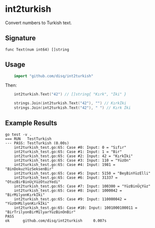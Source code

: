 # int2turkish

Convert numbers to Turkish text.

## Signature

    func Text(num int64) []string

## Usage

```go
    import "github.com/disq/int2turkish"
```

Then:

```go
    int2turkish.Text("42") // []string{ "Kırk", "İki" }

    strings.Join(int2turkish.Text("42"), "") // Kırkİki
    strings.Join(int2turkish.Text("42"), " ") // Kırk İki
```

## Example Results

    go test -v .
    === RUN   TestTurkish
    --- PASS: TestTurkish (0.00s)
        int2turkish_test.go:65: Case #0: Input: 0 = "Sıfır"
        int2turkish_test.go:65: Case #1: Input: 1 = "Bir"
        int2turkish_test.go:65: Case #2: Input: 42 = "Kırkİki"
        int2turkish_test.go:65: Case #3: Input: 110 = "YüzOn"
        int2turkish_test.go:65: Case #4: Input: 1981 = "BinDokuzYüzSeksenBir"
        int2turkish_test.go:65: Case #5: Input: 5150 = "BeşBinYüzElli"
        int2turkish_test.go:65: Case #6: Input: 31337 = "OtuzBirBinÜçYüzOtuzYedi"
        int2turkish_test.go:65: Case #7: Input: 100300 = "YüzBinÜçYüz"
        int2turkish_test.go:65: Case #8: Input: 1000042 = "BirMilyonKırkİki"
        int2turkish_test.go:65: Case #9: Input: 110000042 = "YüzOnMilyonKırkİki"
        int2turkish_test.go:65: Case #10: Input: 1001000100011 = "BirTrilyonBirMilyarYüzBinOnBir"
    PASS
    ok      github.com/disq/int2turkish     0.007s
